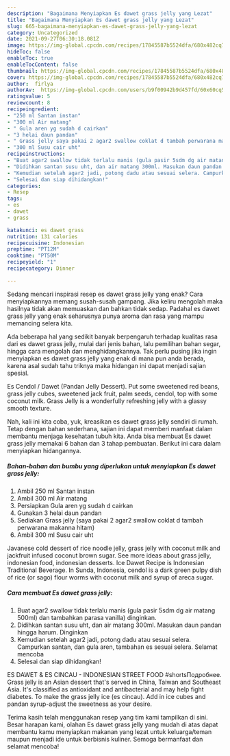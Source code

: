 ```yaml
---
description: "Bagaimana Menyiapkan Es dawet grass jelly yang Lezat"
title: "Bagaimana Menyiapkan Es dawet grass jelly yang Lezat"
slug: 665-bagaimana-menyiapkan-es-dawet-grass-jelly-yang-lezat
category: Uncategorized
date: 2021-09-27T06:30:18.081Z
image: https://img-global.cpcdn.com/recipes/17845587b5524dfa/680x482cq70/es-dawet-grass-jelly-foto-resep-utama.jpg
hideToc: false
enableToc: true
enableTocContent: false
thumbnail: https://img-global.cpcdn.com/recipes/17845587b5524dfa/680x482cq70/es-dawet-grass-jelly-foto-resep-utama.jpg
cover: https://img-global.cpcdn.com/recipes/17845587b5524dfa/680x482cq70/es-dawet-grass-jelly-foto-resep-utama.jpg
author:  firlya
authorAv:  https://img-global.cpcdn.com/users/b9f00942b9d457fd/60x60cq50/avatar.jpg
ratingvalue: 5
reviewcount: 8
recipeingredient:
- "250 ml Santan instan"
- "300 ml Air matang"
- " Gula aren yg sudah d cairkan"
- "3 helai daun pandan"
- " Grass jelly saya pakai 2 agar2 swallow coklat d tambah perwarana makanna hitam"
- "300 ml Susu cair uht"
recipeinstructions:
- "Buat agar2 swallow tidak terlalu manis (gula pasir 5sdm dg air matang 500ml) dan tambahkan parasa vanilla) dinginkan."
- "Didihkan santan susu uht, dan air matang 300ml. Masukan daun pandan hingga harum. Dinginkan"
- "Kemudian setelah agar2 jadi, potong dadu atau sesuai selera. Campurkan santan, dan gula aren, tambahan es sesuai selera. Selamat mencoba"
- "Selesai dan siap dihidangkan!"
categories:
- Resep
tags:
- es
- dawet
- grass

katakunci: es dawet grass 
nutrition: 131 calories
recipecuisine: Indonesian
preptime: "PT12M"
cooktime: "PT50M"
recipeyield: "1"
recipecategory: Dinner

---
```



Sedang mencari inspirasi resep es dawet grass jelly yang enak? Cara menyiapkannya memang susah-susah gampang. Jika keliru mengolah maka hasilnya tidak akan memuaskan dan bahkan tidak sedap. Padahal es dawet grass jelly yang enak seharusnya punya aroma dan rasa yang mampu memancing selera kita.


Ada beberapa hal yang sedikit banyak berpengaruh terhadap kualitas rasa dari es dawet grass jelly, mulai dari jenis bahan, lalu pemilihan bahan segar, hingga cara mengolah dan menghidangkannya. Tak perlu pusing jika ingin menyiapkan es dawet grass jelly yang enak di mana pun anda berada, karena asal sudah tahu triknya maka hidangan ini dapat menjadi sajian spesial.

Es Cendol / Dawet (Pandan Jelly Dessert). Put some sweetened red beans, grass jelly cubes, sweetened jack fruit, palm seeds, cendol, top with some coconut milk. Grass Jelly is a wonderfully refreshing jelly with a glassy smooth texture.


Nah, kali ini kita coba, yuk, kreasikan es dawet grass jelly sendiri di rumah. Tetap dengan bahan sederhana, sajian ini dapat memberi manfaat dalam membantu menjaga kesehatan tubuh kita. Anda bisa membuat Es dawet grass jelly memakai 6 bahan dan 3 tahap pembuatan. Berikut ini cara dalam menyiapkan hidangannya.

<!--inarticleads1-->

##### Bahan-bahan dan bumbu yang diperlukan untuk menyiapkan Es dawet grass jelly:

1. Ambil 250 ml Santan instan
1. Ambil 300 ml Air matang
1. Persiapkan  Gula aren yg sudah d cairkan
1. Gunakan 3 helai daun pandan
1. Sediakan  Grass jelly (saya pakai 2 agar2 swallow coklat d tambah perwarana makanna hitam)
1. Ambil 300 ml Susu cair uht


Javanese cold dessert of rice noodle jelly, grass jelly with coconut milk and jackfruit infused coconut brown sugar. See more ideas about grass jelly, indonesian food, indonesian desserts. Ice Dawet Recipe is Indonesian Traditional Beverage. In Sunda, Indonesia, cendol is a dark green pulpy dish of rice (or sago) flour worms with coconut milk and syrup of areca sugar. 

<!--inarticleads2-->

##### Cara membuat Es dawet grass jelly:

1. Buat agar2 swallow tidak terlalu manis (gula pasir 5sdm dg air matang 500ml) dan tambahkan parasa vanilla) dinginkan.
1. Didihkan santan susu uht, dan air matang 300ml. Masukan daun pandan hingga harum. Dinginkan
1. Kemudian setelah agar2 jadi, potong dadu atau sesuai selera. Campurkan santan, dan gula aren, tambahan es sesuai selera. Selamat mencoba
1. Selesai dan siap dihidangkan!

ES DAWET &amp; ES CINCAU - INDONESIAN STREET FOOD #shortsПодробнее. Grass jelly is an Asian dessert that&#39;s served in China, Taiwan and Southeast Asia. It&#39;s classified as antioxidant and antibacterial and may help fight diabetes. To make the grass jelly ice (es cincau). Add in ice cubes and pandan syrup-adjust the sweetness as your desire. 

Terima kasih telah menggunakan resep yang tim kami tampilkan di sini. Besar harapan kami, olahan Es dawet grass jelly yang mudah di atas dapat membantu kamu menyiapkan makanan yang lezat untuk keluarga/teman maupun menjadi ide untuk berbisnis kuliner. Semoga bermanfaat dan selamat mencoba!
